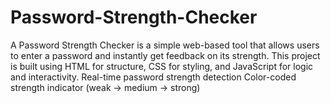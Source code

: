 # Password-Strength-Checker
A Password Strength Checker is a simple web-based tool that allows users to enter a password and instantly get feedback on its strength. This project is built using HTML for structure, CSS for styling, and JavaScript for logic and interactivity. Real-time password strength detection  Color-coded strength indicator (weak → medium → strong)
